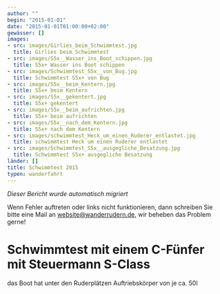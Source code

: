 ```yaml
---
author: ""
begin: "2015-01-01"
date: "2015-01-01T01:00:00+02:00"
gewässer: []
images:
- src: images/Girlies_beim_Schwimmtest.jpg
  title: Girlies beim Schwimmtest
- src: images/S5x__Wasser_ins_Boot_schippen.jpg
  title: S5x+ Wasser ins Boot schippen
- src: images/Schwimmtest_S5x__von_Bug.jpg
  title: Schwimmtest S5x+ von Bug
- src: images/S5x__beim_Kentern.jpg
  title: S5x+ beim Kentern
- src: images/S5x__gekentert.jpg
  title: S5x+ gekentert
- src: images/S5x__beim_aufrichten.jpg
  title: S5x+ beim aufrichten
- src: images/S5x__nach_dem_Kentern.jpg
  title: S5x+ nach dem Kentern
- src: images/schwimmtest_Heck_um_einen_Ruderer_entlastet.jpg
  title: schwimmtest Heck um einen Ruderer entlastet
- src: images/Schwimmtest_S5x__ausgegliche_Besatzung.jpg
  title: Schwimmtest S5x+ ausgegliche Besatzung
länder: []
title: Schwimmtest 2015
typen: wanderfahrt
---
```



*Dieser Bericht wurde automatisch migriert*

Wenn Fehler auftreten oder links nicht funktionieren, dann schreiben Sie bitte eine Mail an website@wanderrudern.de, wir beheben das Problem gerne!



# Schwimmtest mit einem C-Fünfer mit Steuermann S-Class


das Boot hat unter den Ruderplätzen Auftriebskörper von je ca. 50l
